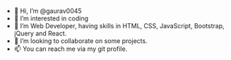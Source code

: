 - 👋 Hi, I’m @gaurav0045
- 👀 I’m interested in coding
- 🌱 I’m Web Developer, having skills in HTML, CSS, JavaScript, Bootstrap, jQuery and React.
- 💞️ I’m looking to collaborate on some projects.
- 📫 You can reach me via my git profile.

<!---
gaurav0045/gaurav0045 is a ✨ special ✨ repository because its `README.md` (this file) appears on your GitHub profile.
You can click the Preview link to take a look at your changes.
--->
